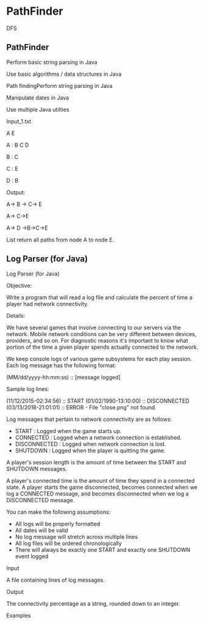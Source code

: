 # PathFinder
DFS

## PathFinder

Perform basic string parsing in Java

Use basic algorithms / data structures in Java

Path findingPerform string parsing in Java

Manipulate dates in Java

Use multiple Java utilties

Input_1.txt

A E

A : B C D

B : C

C : E

D : B

Output:

A-> B -> C-> E

A-> C->E

A-> D ->B->C->E

List<String> return all paths from node A to node E.
    

## Log Parser (for Java)
Log Parser (for Java)

Objective:

Write a program that will read a log file and calculate the percent of time a player had network connectivity.

Details:

We have several games that involve connecting to our servers via the network. Mobile network conditions can be very different between devices, providers, and so on. For diagnostic reasons it's important to know what portion of the time a given player spends actually connected to the network.

We keep console logs of various game subsystems for each play session. Each log message has the following format:

(MM/dd/yyyy-hh:mm:ss) :: [message logged]

Sample log lines:


(11/12/2015-02:34:56) :: START
(01/02/1990-13:10:00) :: DISCONNECTED
(03/13/2018-21:01:01) :: ERROR - File "close.png" not found.





Log messages that pertain to network connectivity are as follows:

- START : Logged when the game starts up.
- CONNECTED : Logged when a network connection is established.
- DISCONNECTED : Logged when network connection is lost.
- SHUTDOWN : Logged when the player is quitting the game.

A player's session length is the amount of time between the START and SHUTDOWN messages.

A player's connected time is the amount of time they spend in a connected state. A player starts the game disconnected, becomes connected when we log a CONNECTED message, and becomes disconnected when we log a DISCONNECTED message.

You can make the following assumptions:

- All logs will be properly formatted
- All dates will be valid
- No log message will stretch across multiple lines
- All log files will be ordered chronologically
- There will always be exactly one START and exactly one SHUTDOWN event logged

Input

A file containing lines of log messages.

Output

The connectivity percentage as a string, rounded down to an integer.

Examples